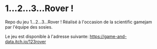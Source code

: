 #  1...2...3...Rover !

Repo du jeu 1...2...3...Rover ! Réalisé à l'occasion de la scientific gamejam par l'équipe des sosies.

Le jeu est disponible à l'adresse suivante: https://game-and-data.itch.io/123rover

